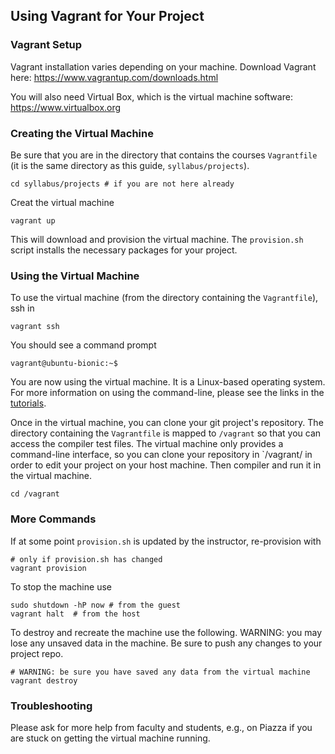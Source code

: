 ## Using Vagrant for Your Project

### Vagrant Setup

Vagrant installation varies depending on your machine.  Download Vagrant here: <https://www.vagrantup.com/downloads.html>

You will also need Virtual Box, which is the virtual machine software: <https://www.virtualbox.org>

### Creating the Virtual Machine

Be sure that you are in the directory that contains the courses `Vagrantfile` (it is the same directory as this guide, `syllabus/projects`).

    cd syllabus/projects # if you are not here already

Creat the virtual machine

    vagrant up
    
This will download and provision the virtual machine.  The `provision.sh` script installs the necessary packages for your project.

### Using the Virtual Machine

To use the virtual machine (from the directory containing the `Vagrantfile`), ssh in

    vagrant ssh
    
You should see a command prompt
    
    vagrant@ubuntu-bionic:~$

You are now using the virtual machine.  It is a Linux-based operating system.  For more information on using the command-line, please see the links in the [tutorials](tutorials.md).

Once in the virtual machine, you can clone your git project's repository.  The directory containing the `Vagrantfile` is mapped to `/vagrant` so that you can access the compiler test files.  The virtual machine only provides a command-line interface, so you can clone your repository in `/vagrant/ in order to edit your project on your host machine.  Then compiler and run it in the virtual machine.

    cd /vagrant

### More Commands

If at some point `provision.sh` is updated by the instructor, re-provision with

    # only if provision.sh has changed
    vagrant provision
    
To stop the machine use

    sudo shutdown -hP now # from the guest
    vagrant halt  # from the host

To destroy and recreate the machine use the following. WARNING: you may lose any unsaved data in the machine.  Be sure to push any changes to your project repo.

    # WARNING: be sure you have saved any data from the virtual machine
    vagrant destroy

### Troubleshooting

Please ask for more help from faculty and students, e.g., on Piazza if you are stuck on getting the virtual machine running.
